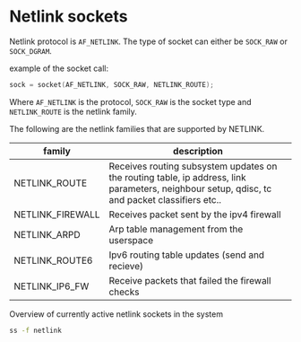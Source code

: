 # Netlink sockets

Netlink protocol is `AF_NETLINK`. The type of socket can either be `SOCK_RAW` or `SOCK_DGRAM`.

example of the socket call:

```c
sock = socket(AF_NETLINK, SOCK_RAW, NETLINK_ROUTE);
```

Where `AF_NETLINK` is the protocol, `SOCK_RAW` is the socket type and `NETLINK_ROUTE` is the netlink family.

The following are the netlink families that are supported by NETLINK.

| family | description|
|---|---|
|NETLINK_ROUTE| Receives routing subsystem updates on the routing table, ip address, link parameters, neighbour setup, qdisc, tc and packet classifiers etc..|
|NETLINK_FIREWALL| Receives packet sent by the ipv4 firewall |
|NETLINK_ARPD|Arp table management from the userspace|
|NETLINK_ROUTE6|Ipv6 routing table updates (send and recieve)|
|NETLINK_IP6_FW|Receive packets that failed the firewall checks|
 

Overview of currently active netlink sockets in the system

```bash
ss -f netlink
```